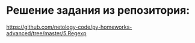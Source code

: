 # Решение задания из репозитория:
https://github.com/netology-code/py-homeworks-advanced/tree/master/5.Regexp
